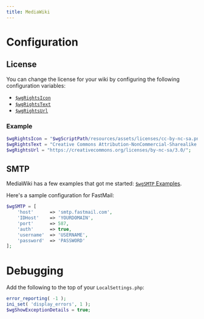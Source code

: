 ```yaml
---
title: MediaWiki
---
```


# Configuration
## License

You can change the license for your wiki by configuring the following configuration variables:

* [`$wgRightsIcon`](https://www.mediawiki.org/wiki/Manual:$wgRightsIcon)
* [`$wgRightsText`](https://www.mediawiki.org/wiki/Manual:$wgRightsText)
* [`$wgRightsUrl`](https://www.mediawiki.org/wiki/Manual:$wgRightsUrl)

### Example

```php
$wgRightsIcon = "$wgScriptPath/resources/assets/licenses/cc-by-nc-sa.png";
$wgRightsText = "Creative Commons Attribution-NonCommercial-Sharealike License";
$wgRightsUrl = "https://creativecommons.org/licenses/by-nc-sa/3.0/";
```

## SMTP

MediaWiki has a few examples that got me started: [`$wgSMTP` Examples](https://www.mediawiki.org/wiki/Manual:$wgSMTP#Examples).

Here's a sample configuration for FastMail:

```php
$wgSMTP = [
    'host'      => 'smtp.fastmail.com',
    'IDHost'    => 'YOURDOMAIN',
    'port'      => 587,
    'auth'      => true,
    'username'  => 'USERNAME',
    'password'  => 'PASSWORD'
];
```

# Debugging

Add the following to the top of your `LocalSettings.php`:

```php
error_reporting( -1 );
ini_set( 'display_errors', 1 );
$wgShowExceptionDetails = true;
```
